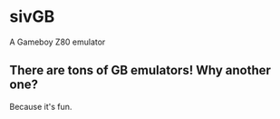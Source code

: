 # sivGB
A Gameboy Z80 emulator

## There are tons of GB emulators! Why another one?
Because it's fun.
